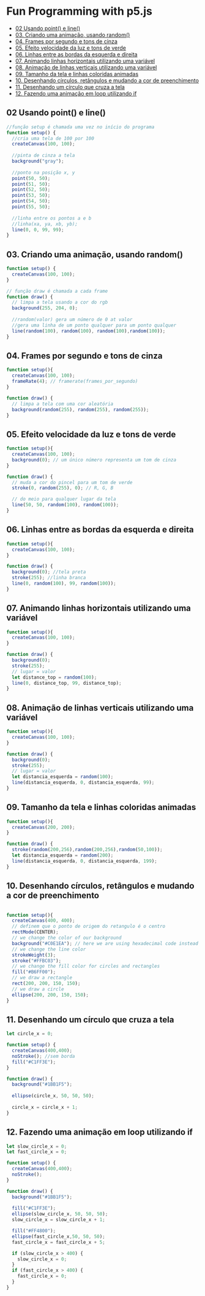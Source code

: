 # Fun Programming with p5.js

<!-- toc -->
- [02 Usando point() e line()](#02-usando-point-e-line)
- [03. Criando uma animação, usando random()](#03-criando-uma-animação-usando-random)
- [04. Frames por segundo e tons de cinza](#04-frames-por-segundo-e-tons-de-cinza)
- [05. Efeito velocidade da luz e tons de verde](#05-efeito-velocidade-da-luz-e-tons-de-verde)
- [06. Linhas entre as bordas da esquerda e direita](#06-linhas-entre-as-bordas-da-esquerda-e-direita)
- [07. Animando linhas horizontais utilizando uma variável](#07-animando-linhas-horizontais-utilizando-uma-variável)
- [08. Animação de linhas verticais utilizando uma variável](#08-animação-de-linhas-verticais-utilizando-uma-variável)
- [09. Tamanho da tela e linhas coloridas animadas](#09-tamanho-da-tela-e-linhas-coloridas-animadas)
- [10. Desenhando círculos, retângulos e mudando a cor de preenchimento](#10-desenhando-círculos-retângulos-e-mudando-a-cor-de-preenchimento)
- [11. Desenhando um círculo que cruza a tela](#11-desenhando-um-círculo-que-cruza-a-tela)
- [12. Fazendo uma animação em loop utilizando if](#12-fazendo-uma-animação-em-loop-utilizando-if)
<!-- toc -->

## 02 Usando point() e line()

```js
//função setup é chamada uma vez no início do programa
function setup() {
  //cria uma tela de 100 por 100
  createCanvas(100, 100);
  
  //pinta de cinza a tela
  background("gray");
  
  //ponto na posição x, y
  point(50, 50);
  point(51, 50);
  point(52, 50);
  point(53, 50);
  point(54, 50);
  point(55, 50);
  
  //linha entre os pontos a e b
  //linha(xa, ya, xb, yb);
  line(0, 0, 99, 99);
}
```

## 03. Criando uma animação, usando random()

```js
function setup() {
  createCanvas(100, 100);
}

// função draw é chamada a cada frame
function draw() {
  // limpa a tela usando a cor do rgb
  background(255, 204, 0);
  
  //random(valor) gera um número de 0 at valor
  //gera uma linha de um ponto qualquer para um ponto qualquer
  line(random(100), random(100), random(100),random(100)); 
}
```

## 04. Frames por segundo e tons de cinza

```js
function setup(){
  createCanvas(100, 100);
  frameRate(4); // framerate(frames_por_segundo) 
}

function draw() {
  // limpa a tela com uma cor aleatória
  background(random(255), random(255), random(255));
}
```

## 05. Efeito velocidade da luz e tons de verde

```js
function setup(){
  createCanvas(100, 100);
  background(0); // um único número representa um tom de cinza
}

function draw() {
  // muda a cor do pincel para um tom de verde
  stroke(0, random(255), 0); // R, G, B

  // do meio para qualquer lugar da tela
  line(50, 50, random(100), random(100));
}
```

## 06. Linhas entre as bordas da esquerda e direita

```js
function setup(){
  createCanvas(100, 100);
}

function draw() {
  background(0); //tela preta
  stroke(255); //linha branca
  line(0, random(100), 99, random(100));
}
```

## 07. Animando linhas horizontais utilizando uma variável

```js
function setup(){
  createCanvas(100, 100);
}

function draw() {
  background(0);
  stroke(255);
  // lugar = valor
  let distance_top = random(100); 
  line(0, distance_top, 99, distance_top);
}
```

## 08. Animação de linhas verticais utilizando uma variável

```js
function setup(){
  createCanvas(100, 100);
}

function draw() {
  background(0);
  stroke(255);
  // lugar = valor
  let distancia_esquerda = random(100); 
  line(distancia_esquerda, 0, distancia_esquerda, 99);
}
```

## 09. Tamanho da tela e linhas coloridas animadas

```js
function setup(){
  createCanvas(200, 200);
}

function draw() {
  stroke(random(200,256),random(200,256),random(50,100));
  let distancia_esquerda = random(200); 
  line(distancia_esquerda, 0, distancia_esquerda, 199);
}
```

## 10. Desenhando círculos, retângulos e mudando a cor de preenchimento

```js

function setup(){
  createCanvas(400, 400);
  // definem que o ponto de origem do retangulo é o centro
  rectMode(CENTER);
  // we change the color of our background
  background("#C0E1EA"); // here we are using hexadecimal code instead of R G B
  // we change the line color
  strokeWeight(3);
  stroke("#FFBC03");
  // we change the fill color for circles and rectangles
  fill("#B6FF00");
  // we draw a rectangle
  rect(200, 200, 150, 150);
  // we draw a circle
  ellipse(200, 200, 150, 150);
}
```

## 11. Desenhando um círculo que cruza a tela

```js
let circle_x = 0;

function setup() {
  createCanvas(400,400);
  noStroke(); //sem borda
  fill("#C1FF3E");
}

function draw() {
  background("#1BB1F5");
    
  ellipse(circle_x, 50, 50, 50);
  
  circle_x = circle_x + 1;
}
```

## 12. Fazendo uma animação em loop utilizando if

```js
let slow_circle_x = 0;
let fast_circle_x = 0;

function setup() {
  createCanvas(400,400); 
  noStroke();
}

function draw() {
  background("#1BB1F5");
  
  fill("#C1FF3E");
  ellipse(slow_circle_x, 50, 50, 50);
  slow_circle_x = slow_circle_x + 1;

  fill("#FF4800");
  ellipse(fast_circle_x,50, 50, 50);
  fast_circle_x = fast_circle_x + 5;

  if (slow_circle_x > 400) {
    slow_circle_x = 0;
  }
  if (fast_circle_x > 400) {
    fast_circle_x = 0;
  }
}
```
